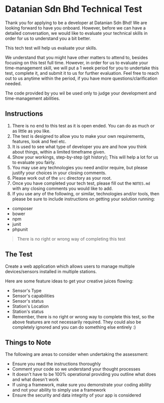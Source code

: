 # Datanian Sdn Bhd Technical Test
Thank you for applying to be a developer at Datanian Sdn Bhd!
We are looking forward to have you onboard. However, before we can have a detailed conversation, we would like to evaluate your technical skills in order for us to understand you a bit better.

This tech test will help us evaluate your skills.

We understand that you might have other matters to attend to, besides focusing on this test full time. However, in order for us to evaluate your time-management skill, we will put a 1 week period for you to undertake this test, complete it, and submit it to us for further evaluation. Feel free to reach out to us anytime within the period, if you have more questions/clarification needed.

The code provided by you wil be used only to judge your development and time-management abilities.

## Instructions
1. There is no end to this test as it is open ended. You can do as much or as little as you like.
2. The test is designed to allow you to make your own requirements, features, look and feel etc.
3. It is used to see what type of developer you are and how you think about things, within a limited timeframe given.
4. Show your workings, step-by-step (git history); This will help a lot for us to evaluate you fairly.
5. You may use any technologies you need and/or require, but please justify your choices in your closing comments.
7. Please work out of the `src` directory as your root.
8. Once you have completed your tech test, please fill out the `NOTES.md` with any closing comments you would like to add.
10. If you use any of the following, or similar, technologies and/or tools, then please be sure to include instructions on getting your solution running:
  * composer
  * bower
  * npm
  * junit
  * phpunit

> There is no right or wrong way of completing this test

## The Test
Create a web application which allows users to manage multiple devices/sensors installed in multiple stations.

Here are some feature ideas to get your creative juices flowing:
 - Sensor's Type
 - Sensor's capabilities
 - Sensor's status
 - Station's Location
 - Station's status
 - Remember, there is no right or wrong way to complete this test, so the above features are not necessarily required. They could also be completely ignored and you can do something else entirely :)

## Things to Note
The following are areas to consider when undertaking the assessment:
 - Ensure you read the instructions thoroughly
 - Comment your code so we understand your thought processes
 - It doesn't have to be 100% operational providing you outline what does and what doesn't work
 - If using a framework, make sure you demonstrate your coding ability and not your ability to simply use a framework
 - Ensure the security and data integrity of your app is considered
